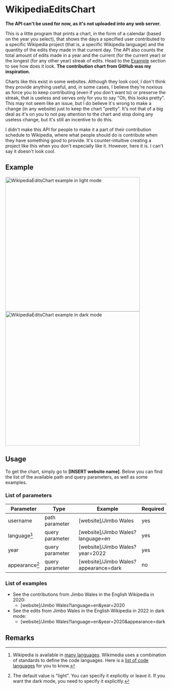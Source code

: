 # WikipediaEditsChart

**The API can't be used for now, as it's not uploaded into any web server.**

This is a little program that prints a chart, in the form of a calendar (based
on the year you select), that shows the days a specified user contributed to a
specific Wikipedia project (that is, a specific Wikipedia language) and the
quantity of the edits they made in that current day. The API also counts the
total amount of edits made in a year and the current (for the current year) or
the longest (for any other year) streak of edits. Head to the [Example](#example)
section to see how does it look. **The contribution chart from GitHub was my inspiration.**

Charts like this exist in some websites. Although they look cool, I don't think
they provide anything useful, and, in some cases, I believe they're noxious as
force you to keep contributing (even if you don't want to) or preserve the streak,
that is useless and serves only for you to say "Oh, this looks pretty". This
may not seem like an issue, but I do believe it's wrong to make a change (in
any website) just to keep the chart "pretty". It's not that of a big deal as
it's on you to not pay attention to the chart and stop doing any useless
change, but it's still an incentive to do this.

I didn't make this API for people to make it a part of their contribution
schedule to Wikipedia, where what people should do is contribute when they have
something good to provide. It's counter-intuitive creating a project like this
when you don't especially like it. However, here it is. I can't say it doesn't
look cool.

## Example

<img alt="WikipediaEditsChart example in light mode" src="https://user-images.githubusercontent.com/37962411/197352254-ced67731-235d-4a14-9bbc-97e0f85f6774.png" title="In light mode" height="420"/>
<img alt="WikipediaEditsChart example in dark mode" src="https://user-images.githubusercontent.com/37962411/197352275-e405b1fc-3d49-4a4f-b95c-2165ffad44c6.png" title="In dark mode" height="420"/>

## Usage

To get the chart, simply go to **[INSERT website name]**. Below you can find the
list of the available path and query parameters, as well as some examples.

### List of parameters

| Parameter      | Type            | Example                               | Required |
| ----------     | --------------- | ------------------------------------- | -------- |
| username       | path parameter  | [website]/Jimbo Wales                 | yes      |
| language[^1]   | query parameter | [website]/Jimbo Wales?language=en     | yes      |
| year           | query parameter | [website]/Jimbo Wales?year=2022       | yes      |
| appearance[^2] | query parameter | [website]/Jimbo Wales?appearance=dark | no       |

### List of examples

- See the contributions from Jimbo Wales in the English Wikipedia in 2020:
    - [website]/Jimbo Wales?language=en&year=2020
- See the edits from Jimbo Wales in the English Wikipedia in 2022 in dark mode:
    - [website]/Jimbo Wales?language=en&year=2020&appearance=dark

## Remarks

[^1]: Wikipedia is available in [many languages](https://meta.wikimedia.org/wiki/List_of_Wikipedias). Wikimedia uses a combination of standards to define the code languages. Here is a [list of code languages](https://en.wikipedia.org/wiki/List_of_ISO_639-1_codes) for you to know.
[^2]: The default value is "light". You can specify it explicitly or leave it. If you want the dark mode, you need to specify it explicitly.

